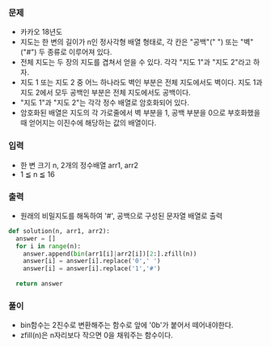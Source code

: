 ### 문제
* 카카오 18년도
* 지도는 한 변의 길이가 n인 정사각형 배열 형태로, 각 칸은 "공백"(" ") 또는 "벽"("#") 두 종류로 이루어져 있다.
* 전체 지도는 두 장의 지도를 겹쳐서 얻을 수 있다. 각각 "지도 1"과 "지도 2"라고 하자. 
* 지도 1 또는 지도 2 중 어느 하나라도 벽인 부분은 전체 지도에서도 벽이다. 지도 1과 지도 2에서 모두 공백인 부분은 전체 지도에서도 공백이다.
* "지도 1"과 "지도 2"는 각각 정수 배열로 암호화되어 있다.
* 암호화된 배열은 지도의 각 가로줄에서 벽 부분을 1, 공백 부분을 0으로 부호화했을 때 얻어지는 이진수에 해당하는 값의 배열이다.

### 입력
* 한 변 크기 n, 2개의 정수배열 arr1, arr2
* 1 ≦ n ≦ 16

### 출력
* 원래의 비밀지도를 해독하여 '#', 공백으로 구성된 문자열 배열로 출력

```python
def solution(n, arr1, arr2):
  answer = []
  for i in range(n):
    answer.append(bin(arr1[i]|arr2[i])[2:].zfill(n))
    answer[i] = answer[i].replace('0',' ')
    answer[i] = answer[i].replace('1','#')
  
  return answer
```

### 풀이
* bin함수는 2진수로 변환해주는 함수로 앞에 '0b'가 붙어서 떼어내야한다.
* zfill(n)은 n자리보다 작으면 0을 채워주는 함수이다. 
